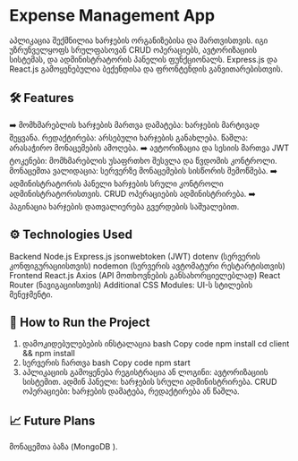 # Expense Management App

აპლიკაცია შექმნილია ხარჯების ორგანიზებისა და მართვისთვის. იგი უზრუნველყოფს სრულფასოვან CRUD ოპერაციებს, ავტორიზაციის სისტემას, და ადმინისტრატორის პანელის ფუნქციონალს. Express.js და React.js გამოყენებულია ბექენდისა და ფრონტენდის განვითარებისთვის.

## 🛠 Features

➡️ მომხმარებლის ხარჯების მართვა
დამატება: ხარჯების მარტივად შეყვანა.
რედაქტირება: არსებული ხარჯების განახლება.
წაშლა: არასაჭირო მონაცემების ამოღება.
➡️ ავტორიზაცია და სესიის მართვა
JWT ტოკენები: მომხმარებლის უსაფრთხო შესვლა და წვდომის კონტროლი.
მონაცემთა ვალიდაცია: სერვერზე მონაცემების სისწორის შემოწმება.
➡️ ადმინისტრატორის პანელი
ხარჯების სრული კონტროლი ადმინისტრატორისთვის.
CRUD ოპერაციების ადმინისტრირება.
➡️ პაგინაცია
ხარჯების დათვალიერება გვერდების საშუალებით.

## ⚙️ Technologies Used

Backend
Node.js
Express.js
jsonwebtoken (JWT)
dotenv (სერვერის კონფიგურაციისთვის)
nodemon (სერვერის ავტომატური რესტარტისთვის)
Frontend
React.js
Axios (API მოთხოვნების განსახორციელებლად)
React Router (ნავიგაციისთვის)
Additional
CSS Modules: UI-ს სტილების მენეჯმენტი.

## 🚀 How to Run the Project

1. დამოკიდებულებების ინსტალაცია
   bash
   Copy code
   npm install
   cd client && npm install
2. სერვერის ჩართვა
   bash
   Copy code
   npm start
3. აპლიკაციის გამოყენება
   რეგისტრაცია ან ლოგინი: ავტორიზაციის სისტემით.
   ადმინ პანელი: ხარჯების სრული ადმინისტრირება.
   CRUD ოპერაციები: ხარჯების დამატება, რედაქტირება ან წაშლა.

## 📈 Future Plans

მონაცემთა ბაზა (MongoDB ).
